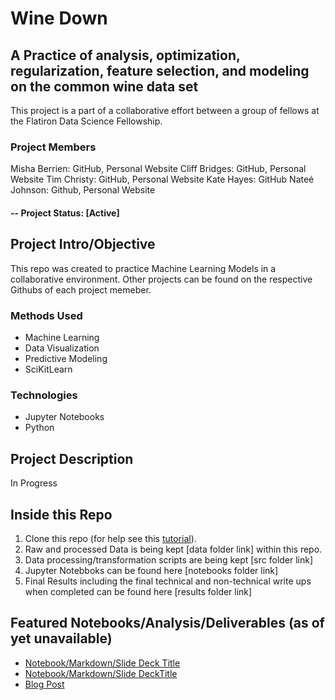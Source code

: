 # Wine Down
## A Practice of analysis, optimization, regularization, feature selection, and modeling on the common wine data set

This project is a part of a collaborative effort between a group of fellows at the Flatiron Data Science Fellowship. 

### Project Members
Misha Berrien: GitHub, Personal Website
Cliff Bridges: GitHub, Personal Website
Tim Christy: GitHub, Personal Website
Kate Hayes: GitHub
Nateé Johnson: Github, Personal Website


#### -- Project Status: [Active]

## Project Intro/Objective
This repo was created to practice Machine Learning Models in a collaborative environment. Other projects can be found on the respective Githubs of each project memeber.

### Methods Used
* Machine Learning
* Data Visualization
* Predictive Modeling
* SciKitLearn

### Technologies
* Jupyter Notebooks
* Python

## Project Description
In Progress

## Inside this Repo

1. Clone this repo (for help see this [tutorial](https://help.github.com/articles/cloning-a-repository/)).
2. Raw and processed Data is being kept [data folder link] within this repo.
3. Data processing/transformation scripts are being kept [src folder link]
4. Jupyter Notebboks can be found here [notebooks folder link]
5. Final Results including the final technical and non-technical write ups when completed can be found here [results folder link]


## Featured Notebooks/Analysis/Deliverables (as of yet unavailable)
* [Notebook/Markdown/Slide Deck Title](link)
* [Notebook/Markdown/Slide DeckTitle](link)
* [Blog Post](link)
